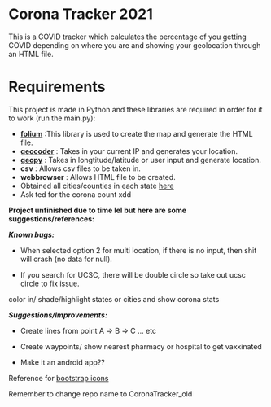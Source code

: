 # Corona Tracker 2021

This is a COVID tracker which calculates the percentage of you getting COVID depending on where you are and showing your geolocation through an HTML file.

# Requirements

This project is made in Python and these libraries are required in order for it to work (run the main.py):



* **[folium](https://python-visualization.github.io/folium/quickstart.html#Getting-Started)** :This library is used to create the map and generate the HTML file.
* **[geocoder](https://github.com/DenisCarriere/geocoder)** : Takes in your current IP and generates your location.
* **[geopy](https://pypi.org/project/geopy/)** : Takes in longtitude/latitude or user input and generate location.
* **csv** : Allows csv files to be taken in.
* **webbrowser** : Allows HTML file to be created.
* Obtained all cities/counties in each state [here](https://simplemaps.com/data/us-cities)
* Ask ted for the corona count xdd

**Project unfinished due to time lel but here are some suggestions/references:**

***Known bugs:***

* When selected option 2 for multi location, if there is no input, then shit will crash (no data for null).

* If you search for UCSC, there will be double circle so take out ucsc circle to fix issue.

color in/ shade/highlight states or cities and show corona stats

***Suggestions/Improvements:***

* Create lines from point A => B => C ... etc

* Create waypoints/ show nearest pharmacy or hospital to get vaxxinated

* Make it an android app??

Reference for [bootstrap icons](https://getbootstrap.com/docs/3.3/components/)

Remember to change repo name to CoronaTracker_old


































































